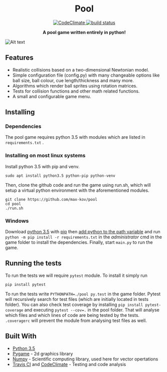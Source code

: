 <h1 align="center"> Pool </h1>
<p align="center">
    <a href="https://codeclimate.com/github/max-kov/pool">
        <img src="https://codeclimate.com/github/max-kov/pool/badges/gpa.svg"
             alt="CodeClimate">
    <a href="https://travis-ci.org/max-kov/pool">
        <img src="https://travis-ci.org/max-kov/pool.svg?branch=table_rework"
             alt="build status">
             </a> 
</p>

<p align="center"><b> A pool game written entirely in python! </b></p>


![Alt text](/../screenshots/poolgif.gif?raw=true "Game gif")


## Features
* Realistic collisions based on a two-dimensional Newtonian model.
* Simple configuration file (config.py) with many changeable options like ball size, ball colour, cue length/thickness and many more.
* Algorithms which render ball sprites using rotation matrices.
* Tests for collision functions and other math related functions.
* A small and configurable game menu.

## Installing
### Dependencies
The pool game requires python 3.5 with modules which are listed in `requirements.txt` .

### Installing on most linux systems
Install python 3.5 with pip and venv.

```
sudo apt install python3.5 python-pip python-venv
```

Then, clone the github code and run the game using run.sh, which will setup a virtual python environment with the aforementioned modules.

```
git clone https://github.com/max-kov/pool
cd pool
./run.sh
```

### Windows

Download [python 3.5](https://www.python.org/downloads/release/python-353/) with [pip](https://docs.python.org/3/installing/index.html#pip-not-installed) then [add python to the path variable](https://superuser.com/a/143121) and run `python -m pip install -r requirements.txt` in the *administrator* cmd in the game folder to install the dependencies. Finally, start `main.py` to run the game.


## Running the tests

To run the tests we will require `pytest` module. To install it simply run

```
pip install pytest
```

To run the tests write `PYTHONPATH=./pool py.test` in the game folder. Pytest will recursively search for test files (which are initially located in tests folder).
You can also check test coverage by installing `pip install pytest-coverage` and executing
`pytest --cov=.` in the pool folder. That will analyse which files and which lines of code are being tested by the tests.
`.coveragerc` will prevent the module from analysing test files as well.

## Built With

* [Python 3.5](https://www.python.org/)
* [Pygame](http://www.pygame.org/) - 2d graphics library
* [Numpy](http://www.numpy.org/) - Scientific computing library, used here for vector opertations
* [Travis CI](https://travis-ci.org/max-kov/pool) and [CodeClimate](https://codeclimate.com/github/max-kov/pool) - Testing and code analysis
